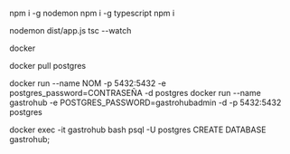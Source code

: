 npm i -g nodemon
npm i -g typescript
npm i

nodemon dist/app.js
tsc --watch

docker

docker pull postgres

docker run --name NOM -p 5432:5432 -e postgres_password=CONTRASEÑA -d postgres
docker run --name gastrohub -e POSTGRES_PASSWORD=gastrohubadmin -d -p 5432:5432 postgres

docker exec -it gastrohub bash
psql -U postgres
CREATE DATABASE gastrohub;

